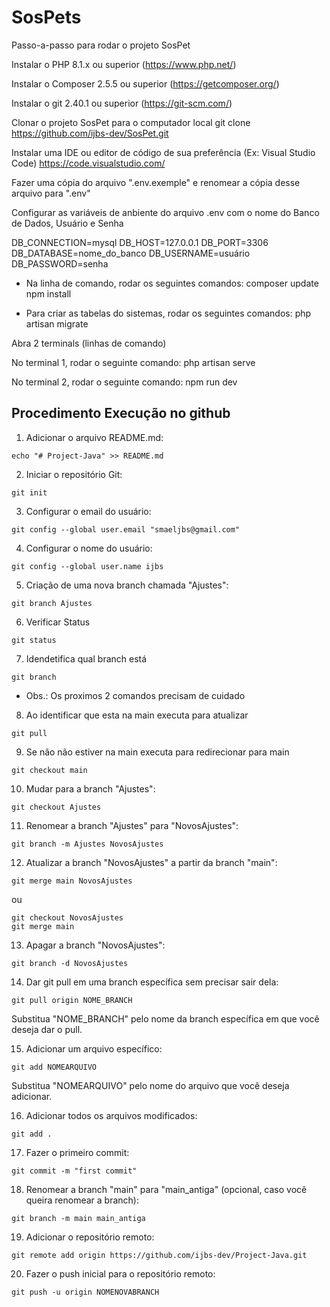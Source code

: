 # SosPets

Passo-a-passo para rodar o projeto SosPet

Instalar o PHP 8.1.x ou superior (https://www.php.net/)

Instalar o Composer 2.5.5 ou superior (https://getcomposer.org/)

Instalar o git 2.40.1 ou superior (https://git-scm.com/)

Clonar o projeto SosPet para o computador local
git clone https://github.com/ijbs-dev/SosPet.git

Instalar uma IDE ou editor de código de sua preferência (Ex: Visual Studio Code)
https://code.visualstudio.com/

Fazer uma cópia do arquivo ".env.exemple" e renomear a cópia desse arquivo para ".env"


Configurar as variáveis de anbiente do arquivo .env com o nome do Banco de Dados, Usuário e Senha

DB_CONNECTION=mysql
DB_HOST=127.0.0.1
DB_PORT=3306
DB_DATABASE=nome_do_banco
DB_USERNAME=usuário
DB_PASSWORD=senha

- Na linha de comando, rodar os seguintes comandos:
composer update
npm install

- Para criar as tabelas do sistemas, rodar os seguintes comandos:
php artisan migrate

Abra 2 terminals (linhas de comando)

No terminal 1, rodar o seguinte comando:
php artisan serve

No terminal 2, rodar o seguinte comando:
npm run dev


## Procedimento Execução no github

1. Adicionar o arquivo README.md:
```
echo "# Project-Java" >> README.md
```

2. Iniciar o repositório Git:
```
git init
```

3. Configurar o email do usuário:
```
git config --global user.email "smaeljbs@gmail.com"
```

4. Configurar o nome do usuário:
```
git config --global user.name ijbs
```

5. Criação de uma nova branch chamada "Ajustes":
```
git branch Ajustes
```

6. Verificar Status 
```        
git status  
```        

7. Idendetifica qual branch está 
```        
git branch
```        

- Obs.: Os proximos 2 comandos precisam de cuidado  
8. Ao identificar que esta na main executa para atualizar 
```
git pull 
```

9. Se não não estiver na main executa para redirecionar para main 
```
git checkout main  
```

10. Mudar para a branch "Ajustes":
```
git checkout Ajustes
```

11. Renomear a branch "Ajustes" para "NovosAjustes":
```
git branch -m Ajustes NovosAjustes
```

12. Atualizar a branch "NovosAjustes" a partir da branch "main":
```
git merge main NovosAjustes
```
ou
```
git checkout NovosAjustes
git merge main
```

13. Apagar a branch "NovosAjustes":
```
git branch -d NovosAjustes
```

14. Dar git pull em uma branch específica sem precisar sair dela:
```
git pull origin NOME_BRANCH
```
Substitua "NOME_BRANCH" pelo nome da branch específica em que você deseja dar o pull.

15. Adicionar um arquivo específico:
```
git add NOMEARQUIVO
```
Substitua "NOMEARQUIVO" pelo nome do arquivo que você deseja adicionar.

16. Adicionar todos os arquivos modificados:
```
git add .
```

17. Fazer o primeiro commit:
```
git commit -m "first commit"
```

18. Renomear a branch "main" para "main_antiga" (opcional, caso você queira renomear a branch):
```
git branch -m main main_antiga
```

19. Adicionar o repositório remoto:
```
git remote add origin https://github.com/ijbs-dev/Project-Java.git
```

20. Fazer o push inicial para o repositório remoto:
```
git push -u origin NOMENOVABRANCH 
```

